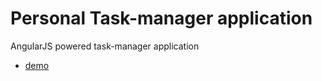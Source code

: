 # Personal Task-manager application
AngularJS powered task-manager application 

* [demo](http://trubachoff.pp.ua/projects/task-manager)
